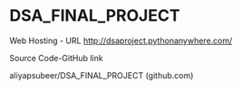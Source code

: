 # DSA_FINAL_PROJECT
Web Hosting - URL
http://dsaproject.pythonanywhere.com/ 


Source Code-GitHub link


aliyapsubeer/DSA_FINAL_PROJECT (github.com)
